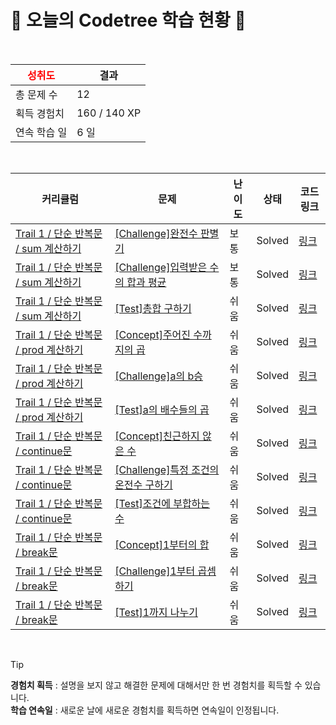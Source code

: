 # 🌲 오늘의 Codetree 학습 현황 🌲

<br />

| <span style="color:red;display:block;text-align:center;"> **성취도**</span> | 결과 |
|---|---|
| 총 문제 수 | 12 |
| 획득 경험치 | 160 / 140 XP |
| 연속 학습 일 | 6 일 |

<br />

|커리큘럼|문제|난이도|상태|코드 링크|
|---|---|---|---|---|
|[Trail 1 / 단순 반복문 / sum 계산하기](https://https://en.codetree.ai/trail-info/novice-low/)|[[Challenge]완전수 판별기](https://https://en.codetree.ai/trails/complete/curated-cards/challenge-perfect-number-discriminator/)|보통|Solved|[링크](https://github.com/jungjinbeom/algorithm/blob/main/250111/%EC%99%84%EC%A0%84%EC%88%98%20%ED%8C%90%EB%B3%84%EA%B8%B0/perfect-number-discriminator.js)|
|[Trail 1 / 단순 반복문 / sum 계산하기](https://https://en.codetree.ai/trail-info/novice-low/)|[[Challenge]입력받은 수의 합과 평균](https://https://en.codetree.ai/trails/complete/curated-cards/challenge-sum-and-average-of-the-inputs/)|보통|Solved|[링크](https://github.com/jungjinbeom/algorithm/blob/main/250111/%EC%9E%85%EB%A0%A5%EB%B0%9B%EC%9D%80%20%EC%88%98%EC%9D%98%20%ED%95%A9%EA%B3%BC%20%ED%8F%89%EA%B7%A0/sum-and-average-of-the-inputs.js)|
|[Trail 1 / 단순 반복문 / sum 계산하기](https://https://en.codetree.ai/trail-info/novice-low/)|[[Test]총합 구하기](https://https://en.codetree.ai/trails/complete/curated-cards/test-find-the-total/)|쉬움|Solved|[링크](https://github.com/jungjinbeom/algorithm/blob/main/250111/%EC%B4%9D%ED%95%A9%20%EA%B5%AC%ED%95%98%EA%B8%B0/find-the-total.js)|
|[Trail 1 / 단순 반복문 / prod 계산하기](https://https://en.codetree.ai/trail-info/novice-low/)|[[Concept]주어진 수까지의 곱](https://https://en.codetree.ai/trails/complete/curated-cards/intro-multiplication-up-to-a-given-number/)|쉬움|Solved|[링크](https://github.com/jungjinbeom/algorithm/blob/main/250111/%EC%A3%BC%EC%96%B4%EC%A7%84%20%EC%88%98%EA%B9%8C%EC%A7%80%EC%9D%98%20%EA%B3%B1/multiplication-up-to-a-given-number.js)|
|[Trail 1 / 단순 반복문 / prod 계산하기](https://https://en.codetree.ai/trail-info/novice-low/)|[[Challenge]a의 b승](https://https://en.codetree.ai/trails/complete/curated-cards/challenge-a-to-the-power-of-b/)|쉬움|Solved|[링크](https://github.com/jungjinbeom/algorithm/blob/main/250111/a%EC%9D%98%20b%EC%8A%B9/a-to-the-power-of-b.js)|
|[Trail 1 / 단순 반복문 / prod 계산하기](https://https://en.codetree.ai/trail-info/novice-low/)|[[Test]a의 배수들의 곱](https://https://en.codetree.ai/trails/complete/curated-cards/test-product-of-multiples-of-a/)|쉬움|Solved|[링크](https://github.com/jungjinbeom/algorithm/blob/main/250111/a%EC%9D%98%20%EB%B0%B0%EC%88%98%EB%93%A4%EC%9D%98%20%EA%B3%B1/product-of-multiples-of-a.js)|
|[Trail 1 / 단순 반복문 / continue문](https://https://en.codetree.ai/trail-info/novice-low/)|[[Concept]친근하지 않은 수](https://https://en.codetree.ai/trails/complete/curated-cards/intro-unfriendly-number/)|쉬움|Solved|[링크](https://github.com/jungjinbeom/algorithm/blob/main/250111/%EC%B9%9C%EA%B7%BC%ED%95%98%EC%A7%80%20%EC%95%8A%EC%9D%80%20%EC%88%98/unfriendly-number.js)|
|[Trail 1 / 단순 반복문 / continue문](https://https://en.codetree.ai/trail-info/novice-low/)|[[Challenge]특정 조건의 온전수 구하기](https://https://en.codetree.ai/trails/complete/curated-cards/challenge-print-onjeonsu/)|쉬움|Solved|[링크](https://github.com/jungjinbeom/algorithm/blob/main/250111/%ED%8A%B9%EC%A0%95%20%EC%A1%B0%EA%B1%B4%EC%9D%98%20%EC%98%A8%EC%A0%84%EC%88%98%20%EA%B5%AC%ED%95%98%EA%B8%B0/print-onjeonsu.js)|
|[Trail 1 / 단순 반복문 / continue문](https://https://en.codetree.ai/trail-info/novice-low/)|[[Test]조건에 부합하는 수](https://https://en.codetree.ai/trails/complete/curated-cards/test-number-that-meets-the-condition/)|쉬움|Solved|[링크](https://github.com/jungjinbeom/algorithm/blob/main/250111/%EC%A1%B0%EA%B1%B4%EC%97%90%20%EB%B6%80%ED%95%A9%ED%95%98%EB%8A%94%20%EC%88%98/number-that-meets-the-condition.js)|
|[Trail 1 / 단순 반복문 / break문](https://https://en.codetree.ai/trail-info/novice-low/)|[[Concept]1부터의 합](https://https://en.codetree.ai/trails/complete/curated-cards/intro-sum-from-the-one/)|쉬움|Solved|[링크](https://github.com/jungjinbeom/algorithm/blob/main/250111/1%EB%B6%80%ED%84%B0%EC%9D%98%20%ED%95%A9/sum-from-the-one.js)|
|[Trail 1 / 단순 반복문 / break문](https://https://en.codetree.ai/trail-info/novice-low/)|[[Challenge]1부터 곱셈하기](https://https://en.codetree.ai/trails/complete/curated-cards/challenge-multiple-from-one/)|쉬움|Solved|[링크](https://github.com/jungjinbeom/algorithm/blob/main/250111/1%EB%B6%80%ED%84%B0%20%EA%B3%B1%EC%85%88%ED%95%98%EA%B8%B0/multiple-from-one.js)|
|[Trail 1 / 단순 반복문 / break문](https://https://en.codetree.ai/trail-info/novice-low/)|[[Test]1까지 나누기](https://https://en.codetree.ai/trails/complete/curated-cards/test-divide-by-1/)|쉬움|Solved|[링크](https://github.com/jungjinbeom/algorithm/blob/main/250111/1%EA%B9%8C%EC%A7%80%20%EB%82%98%EB%88%84%EA%B8%B0/divide-by-1.js)|


<br />

> [!TIP]
> **경험치 획득** : 설명을 보지 않고 해결한 문제에 대해서만 한 번 경험치를 획득할 수 있습니다.  
> **학습 연속일** : 새로운 날에 새로운 경험치를 획득하면 연속일이 인정됩니다.

